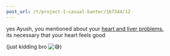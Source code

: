 ```yaml
---
post_url: /t/project-1-casual-banter/167344/12
---
```

yes Ayush, you mentioned about your [heart and liver problems.](https://discourse.onlinedegree.iitm.ac.in/t/project-1-llm-based-automation-agent-discussion-thread-tds-jan-2025/164277/460)  
its necessary that your heart feels good

(just kidding bro ![:sweat_smile:](https://emoji.discourse-cdn.com/google/sweat_smile.png?v=12 ":sweat_smile:"))